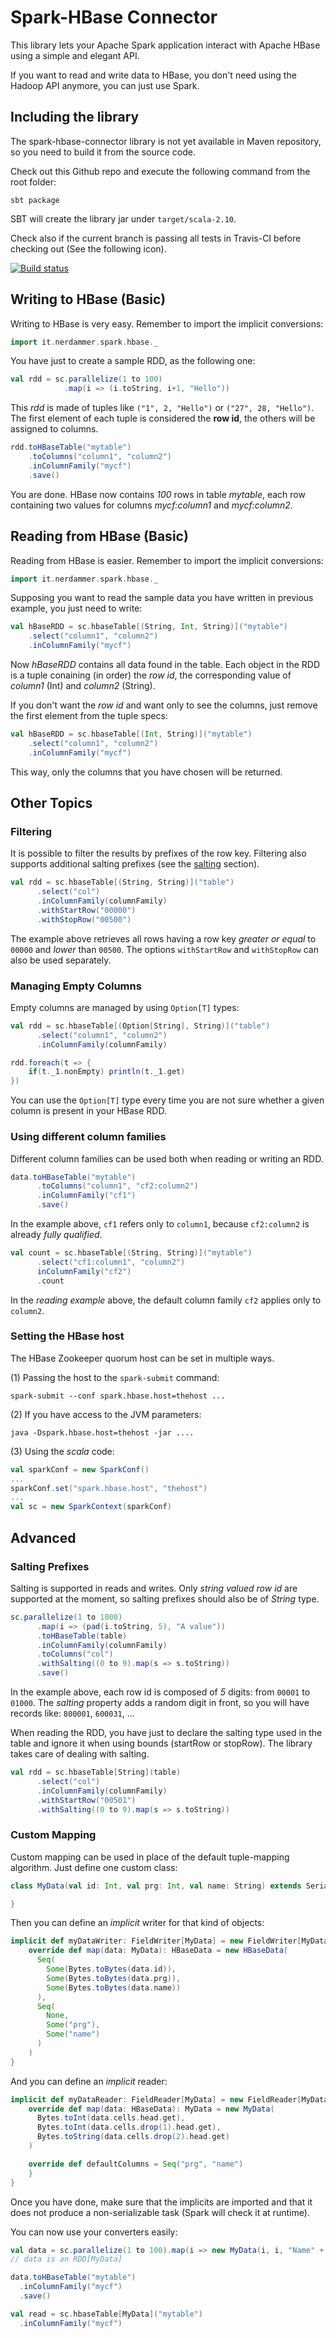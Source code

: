 # Spark-HBase Connector

This library lets your Apache Spark application interact with Apache HBase using a simple and elegant API.

If you want to read and write data to HBase, you don't need using the Hadoop API anymore, you can just use Spark.

## Including the library

The spark-hbase-connector library is not yet available in Maven repository, so you need to build it from the source code.

Check out this Github repo and execute the following command from the root folder:

    sbt package

SBT will create the library jar under `target/scala-2.10`.

Check also if the current branch is passing all tests in Travis-CI before checking out (See the following icon).

[![Build status](https://travis-ci.org/nerdammer/spark-hbase-connector.svg)](https://travis-ci.org/nerdammer/spark-hbase-connector)

## Writing to HBase (Basic)

Writing to HBase is very easy. Remember to import the implicit conversions:

```scala
import it.nerdammer.spark.hbase._
```

You have just to create a sample RDD, as the following one:

```scala
val rdd = sc.parallelize(1 to 100)
            .map(i => (i.toString, i+1, "Hello"))
```

This *rdd* is made of tuples like `("1", 2, "Hello")` or `("27", 28, "Hello")`. The first element of each tuple is considered the **row id**,
the others will be assigned to columns.

```scala
rdd.toHBaseTable("mytable")
    .toColumns("column1", "column2")
    .inColumnFamily("mycf")
    .save()
```

You are done. HBase now contains *100* rows in table *mytable*, each row containing two values for columns *mycf:column1* and *mycf:column2*.


## Reading from HBase (Basic)

Reading from HBase is easier. Remember to import the implicit conversions:

```scala
import it.nerdammer.spark.hbase._
```

Supposing you want to read the sample data you have written in previous example, you just need to write:

```scala
val hBaseRDD = sc.hbaseTable[(String, Int, String)]("mytable")
    .select("column1", "column2")
    .inColumnFamily("mycf")
```

Now *hBaseRDD* contains all data found in the table. Each object in the RDD is a tuple conaining (in order) the *row id*,
the corresponding value of *column1* (Int) and *column2* (String).

If you don't want the *row id* and want only to see the columns, just remove the first element from the tuple specs:

```scala
val hBaseRDD = sc.hbaseTable[(Int, String)]("mytable")
    .select("column1", "column2")
    .inColumnFamily("mycf")
```

This way, only the columns that you have chosen will be returned.

## Other Topics

### Filtering
It is possible to filter the results by prefixes of the row key. Filtering also supports additional salting prefixes
(see the [salting](#salting) section).

```scala
val rdd = sc.hbaseTable[(String, String)]("table")
      .select("col")
      .inColumnFamily(columnFamily)
      .withStartRow("00000")
      .withStopRow("00500")
```

The example above retrieves all rows having a row key *greater or equal* to `00000` and *lower* than `00500`.
The options `withStartRow` and `withStopRow` can also be used separately.

### Managing Empty Columns
Empty columns are managed by using `Option[T]` types:

```scala
val rdd = sc.hbaseTable[(Option[String], String)]("table")
      .select("column1", "column2")
      .inColumnFamily(columnFamily)

rdd.foreach(t => {
    if(t._1.nonEmpty) println(t._1.get)
})
```

You can use the `Option[T]` type every time you are not sure whether a given column is present in your HBase RDD.

### Using different column families
Different column families can be used both when reading or writing an RDD.

```scala
data.toHBaseTable("mytable")
      .toColumns("column1", "cf2:column2")
      .inColumnFamily("cf1")
      .save()
```

In the example above, `cf1` refers only to `column1`, because `cf2:column2` is already *fully qualified*.

```scala
val count = sc.hbaseTable[(String, String)]("mytable")
      .select("cf1:column1", "column2")
      inColumnFamily("cf2")
      .count
```

In the *reading example* above, the default column family `cf2` applies only to `column2`.

### Setting the HBase host
The HBase Zookeeper quorum host can be set in multiple ways.

(1) Passing the host to the `spark-submit` command:


    spark-submit --conf spark.hbase.host=thehost ...


(2) If you have access to the JVM parameters:


    java -Dspark.hbase.host=thehost -jar ....


(3) Using the *scala* code:


```scala
val sparkConf = new SparkConf()
...
sparkConf.set("spark.hbase.host", "thehost")
...
val sc = new SparkContext(sparkConf)
```

## Advanced

### Salting Prefixes<a name="salting"></a>

Salting is supported in reads and writes. Only *string valued row id* are supported at the moment, so salting prefixes
should also be of *String* type.

```scala
sc.parallelize(1 to 1000)
      .map(i => (pad(i.toString, 5), "A value"))
      .toHBaseTable(table)
      .inColumnFamily(columnFamily)
      .toColumns("col")
      .withSalting((0 to 9).map(s => s.toString))
      .save()
```

In the example above, each row id is composed of *5* digits: from `00001` to `01000`.
The *salting* property adds a random digit in front, so you will have records like: `800001`, `600031`, ...

When reading the RDD, you have just to declare the salting type used in the table and
ignore it when using bounds (startRow or stopRow). The library takes care of dealing with salting.

```scala
val rdd = sc.hbaseTable[String](table)
      .select("col")
      .inColumnFamily(columnFamily)
      .withStartRow("00501")
      .withSalting((0 to 9).map(s => s.toString))
```

### Custom Mapping

Custom mapping can be used in place of the default tuple-mapping algorithm. Just define one custom class:

```scala
class MyData(val id: Int, val prg: Int, val name: String) extends Serializable {

}
```

Then you can define an *implicit* writer for that kind of objects:

```scala
implicit def myDataWriter: FieldWriter[MyData] = new FieldWriter[MyData] {
    override def map(data: MyData): HBaseData = new HBaseData(
      Seq(
        Some(Bytes.toBytes(data.id)),
        Some(Bytes.toBytes(data.prg)),
        Some(Bytes.toBytes(data.name))
      ),
      Seq(
        None,
        Some("prg"),
        Some("name")
      )
    )
}
```

And you can define an *implicit* reader:

```scala
implicit def myDataReader: FieldReader[MyData] = new FieldReader[MyData] {
    override def map(data: HBaseData): MyData = new MyData(
      Bytes.toInt(data.cells.head.get),
      Bytes.toInt(data.cells.drop(1).head.get),
      Bytes.toString(data.cells.drop(2).head.get)
    )

    override def defaultColumns = Seq("prg", "name")
    }
}
```


Once you have done, make sure that the implicits are imported and that it does not produce a non-serializable task (Spark will check it at runtime).

You can now use your converters easily:

```scala
val data = sc.parallelize(1 to 100).map(i => new MyData(i, i, "Name" + i.toString))
// data is an RDD[MyData]

data.toHBaseTable("mytable")
  .inColumnFamily("mycf")
  .save()

val read = sc.hbaseTable[MyData]("mytable")
  .inColumnFamily("mycf")

```
